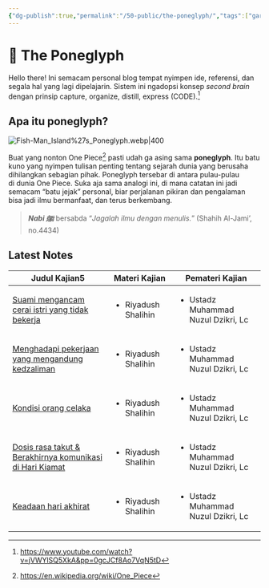 ```yaml
---
{"dg-publish":true,"permalink":"/50-public/the-poneglyph/","tags":["gardenEntry"]}
---
```



# 🌱 The Poneglyph 
Hello there! Ini semacam personal blog tempat nyimpen ide, referensi, dan segala hal yang lagi dipelajarin. 
Sistem ini ngadopsi konsep _second brain_ dengan prinsip capture, organize, distill, express (CODE).[^1] 


## Apa itu poneglyph?

![Fish-Man_Island%27s_Poneglyph.webp|400](/img/user/40%20-%20Obsidian/Assets/Fish-Man_Island%2527s_Poneglyph.webp)

Buat yang nonton One Piece[^2] pasti udah ga asing sama **poneglyph**. Itu batu kuno yang nyimpen tulisan penting tentang sejarah dunia yang berusaha dihilangkan sebagian pihak. Poneglyph tersebar di antara pulau-pulau di dunia One Piece. Suka aja sama analogi ini, di mana catatan ini jadi semacam “batu jejak” personal, biar perjalanan pikiran dan pengalaman bisa jadi ilmu bermanfaat, dan terus berkembang. 


>  ***Nabi ﷺ***  bersabda “_Jagalah ilmu dengan menulis._” (Shahih Al-Jami’, no.4434)
 

## Latest Notes
<div><table class="dataview table-view-table"><thead class="table-view-thead"><tr class="table-view-tr-header"><th class="table-view-th"><span>Judul Kajian</span><span class="dataview small-text">5</span></th><th class="table-view-th"><span>Materi Kajian</span></th><th class="table-view-th"><span>Pemateri Kajian</span></th></tr></thead><tbody class="table-view-tbody"><tr><td><span><a data-tooltip-position="top" aria-label="30 - Database/Kajian/Suami mengancam cerai istri yang tidak bekerja.md" data-href="30 - Database/Kajian/Suami mengancam cerai istri yang tidak bekerja.md" href="30 - Database/Kajian/Suami mengancam cerai istri yang tidak bekerja.md" class="internal-link" target="_blank" rel="noopener nofollow">Suami mengancam cerai istri yang tidak bekerja</a></span></td><td><ul class="dataview dataview-ul dataview-result-list-ul"><li class="dataview-result-list-li"><span>Riyadush Shalihin</span></li></ul></td><td><ul class="dataview dataview-ul dataview-result-list-ul"><li class="dataview-result-list-li"><span>Ustadz Muhammad Nuzul Dzikri, Lc</span></li></ul></td></tr><tr><td><span><a data-tooltip-position="top" aria-label="30 - Database/Kajian/Menghadapi pekerjaan yang mengandung kedzaliman.md" data-href="30 - Database/Kajian/Menghadapi pekerjaan yang mengandung kedzaliman.md" href="30 - Database/Kajian/Menghadapi pekerjaan yang mengandung kedzaliman.md" class="internal-link" target="_blank" rel="noopener nofollow">Menghadapi pekerjaan yang mengandung kedzaliman</a></span></td><td><ul class="dataview dataview-ul dataview-result-list-ul"><li class="dataview-result-list-li"><span>Riyadush Shalihin</span></li></ul></td><td><ul class="dataview dataview-ul dataview-result-list-ul"><li class="dataview-result-list-li"><span>Ustadz Muhammad Nuzul Dzikri, Lc</span></li></ul></td></tr><tr><td><span><a data-tooltip-position="top" aria-label="30 - Database/Kajian/Kondisi orang celaka.md" data-href="30 - Database/Kajian/Kondisi orang celaka.md" href="30 - Database/Kajian/Kondisi orang celaka.md" class="internal-link" target="_blank" rel="noopener nofollow">Kondisi orang celaka</a></span></td><td><ul class="dataview dataview-ul dataview-result-list-ul"><li class="dataview-result-list-li"><span>Riyadush Shalihin</span></li></ul></td><td><ul class="dataview dataview-ul dataview-result-list-ul"><li class="dataview-result-list-li"><span>Ustadz Muhammad Nuzul Dzikri, Lc</span></li></ul></td></tr><tr><td><span><a data-tooltip-position="top" aria-label="30 - Database/Kajian/Dosis rasa takut &amp; Berakhirnya komunikasi di Hari Kiamat.md" data-href="30 - Database/Kajian/Dosis rasa takut &amp; Berakhirnya komunikasi di Hari Kiamat.md" href="30 - Database/Kajian/Dosis rasa takut &amp; Berakhirnya komunikasi di Hari Kiamat.md" class="internal-link" target="_blank" rel="noopener nofollow">Dosis rasa takut &amp; Berakhirnya komunikasi di Hari Kiamat</a></span></td><td><ul class="dataview dataview-ul dataview-result-list-ul"><li class="dataview-result-list-li"><span>Riyadush Shalihin</span></li></ul></td><td><ul class="dataview dataview-ul dataview-result-list-ul"><li class="dataview-result-list-li"><span>Ustadz Muhammad Nuzul Dzikri, Lc</span></li></ul></td></tr><tr><td><span><a data-tooltip-position="top" aria-label="30 - Database/Kajian/Keadaan hari akhirat.md" data-href="30 - Database/Kajian/Keadaan hari akhirat.md" href="30 - Database/Kajian/Keadaan hari akhirat.md" class="internal-link" target="_blank" rel="noopener nofollow">Keadaan hari akhirat</a></span></td><td><ul class="dataview dataview-ul dataview-result-list-ul"><li class="dataview-result-list-li"><span>Riyadush Shalihin</span></li></ul></td><td><ul class="dataview dataview-ul dataview-result-list-ul"><li class="dataview-result-list-li"><span>Ustadz Muhammad Nuzul Dzikri, Lc</span></li></ul></td></tr></tbody></table></div>





[^1]: https://www.youtube.com/watch?v=jVWYlSQ5XkA&pp=0gcJCf8Ao7VqN5tD

[^2]: https://en.wikipedia.org/wiki/One_Piece
